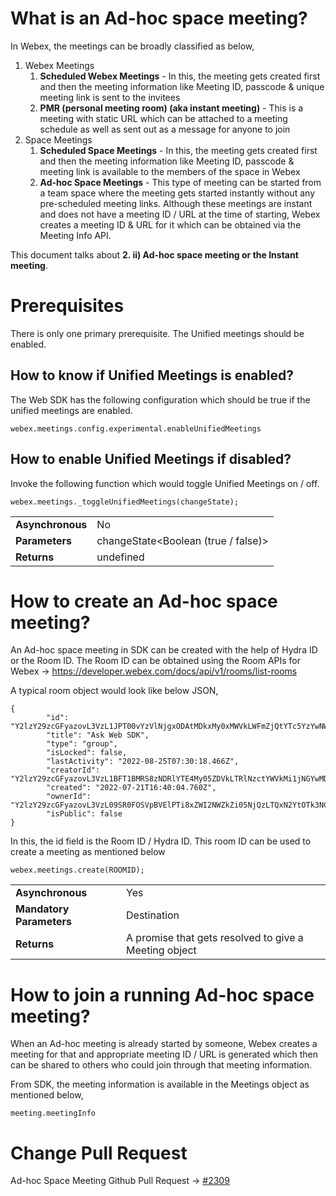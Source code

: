 # What is an Ad-hoc space meeting?
In Webex, the meetings can be broadly classified as below,

1. Webex Meetings
    1. **Scheduled Webex Meetings** - In this, the meeting gets created first and then the meeting information like Meeting ID, passcode & unique meeting link is sent to the
invitees
    2. **PMR (personal meeting room) (aka instant meeting)** - This is a meeting with static URL which can be attached to a meeting schedule as well as sent out as a message for anyone to join
2. Space Meetings 
    1. **Scheduled Space Meetings** - In this, the meeting gets created first and then the meeting information like Meeting ID, passcode & meeting link is available to the members of the space in Webex
    2. **Ad-hoc Space Meetings** - This type of meeting can be started from a team space where the meeting gets started instantly without any pre-scheduled meeting links. Although these meetings are instant and does not have a meeting ID / URL at the time of starting, Webex creates a meeting ID & URL for it which can be obtained via the Meeting Info API.

This document talks about **2. ii) Ad-hoc space meeting or the Instant meeting**. 

# Prerequisites
There is only one primary prerequisite. The Unified meetings should be enabled.

## How to know if Unified Meetings is enabled?
The Web SDK has the following configuration which should be true if the unified meetings are enabled.

```
webex.meetings.config.experimental.enableUnifiedMeetings
```

## How to enable Unified Meetings if disabled?
Invoke the following function which would toggle Unified Meetings on / off.

```
webex.meetings._toggleUnifiedMeetings(changeState);
```
|        |       |
| ------------- | ------------- |
| **Asynchronous**  | No  |
| **Parameters**  | changeState<Boolean (true / false)> |
| **Returns**  | undefined |

# How to create an Ad-hoc space meeting?
An Ad-hoc space meeting in SDK can be created with the help of Hydra ID or the Room ID. The Room ID can be obtained using the Room APIs for Webex → https://developer.webex.com/docs/api/v1/rooms/list-rooms

A typical room object would look like below JSON,
```
{
        "id": "Y2lzY29zcGFyazovL3VzL1JPT00vYzVlNjgxODAtMDkxMy0xMWVkLWFmZjQtYTc5YzYwNWU1MEKl",
        "title": "Ask Web SDK",
        "type": "group",
        "isLocked": false,
        "lastActivity": "2022-08-25T07:30:18.466Z",
        "creatorId": "Y2lzY29zcGFyazovL3VzL1BFT1BMRS8zNDRlYTE4My05ZDVkLTRlNzctYWVkMi1jNGYwMDRhZmR6NUV",
        "created": "2022-07-21T16:40:04.760Z",
        "ownerId": "Y2lzY29zcGFyazovL3VzL09SR0FOSVpBVElPTi8xZWI2NWZkZi05NjQzLTQxN2YtOTk3NC1hZDcyY2FlMGVyNHZ",
        "isPublic": false
}
```
In this, the id field is the Room ID / Hydra ID. This room ID can be used to create a meeting as mentioned below
```
webex.meetings.create(ROOMID);
```
|        |       |
| ------------- | ------------- |
| **Asynchronous**  | Yes  |
| **Mandatory Parameters**  | Destination |
| **Returns**  | A promise that gets resolved to give a Meeting object |

# How to join a running Ad-hoc space meeting?
When an Ad-hoc meeting is already started by someone, Webex creates a meeting for that and appropriate meeting ID / URL is generated which then can be shared to others who could join through that meeting information.

From SDK, the meeting information is available in the Meetings object as mentioned below,
```
meeting.meetingInfo
```

# Change Pull Request
Ad-hoc Space Meeting Github Pull Request -> [#2309](https://github.com/webex/webex-js-sdk/pull/2309)